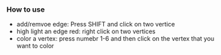 ### How to use

- add/remvoe edge: Press SHIFT and click on two vertice
- high light an edge red: right click on two vertices
- color a vertex: press numebr 1-6 and then click on the vertex that you want to color
